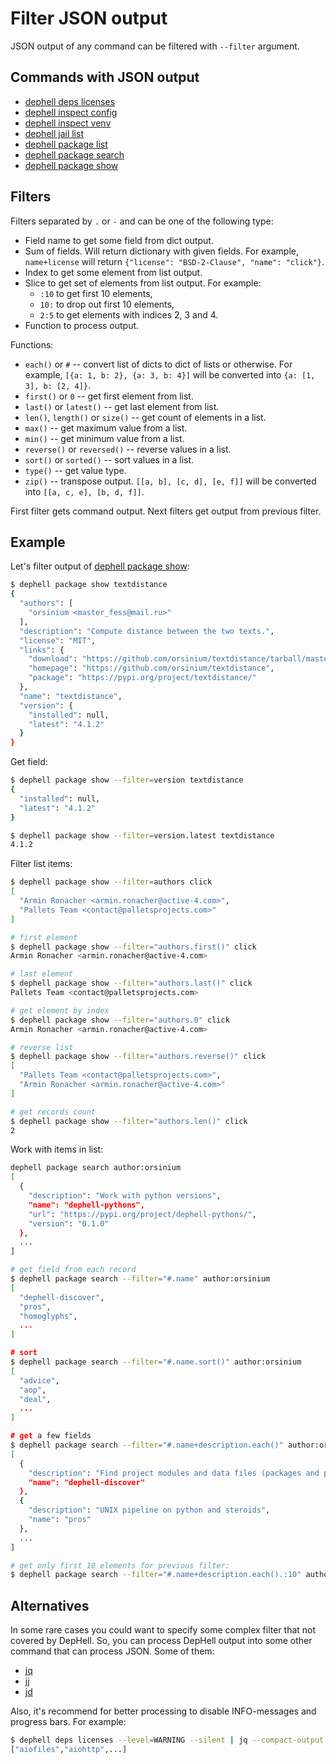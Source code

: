 # Filter JSON output

JSON output of any command can be filtered with `--filter` argument.

## Commands with JSON output

+ [dephell deps licenses](cmd-deps-licenses)
+ [dephell inspect config](cmd-inspect-config)
+ [dephell inspect venv](cmd-inspect-venv)
+ [dephell jail list](cmd-jail-list)
+ [dephell package list](cmd-package-list)
+ [dephell package search](cmd-package-search)
+ [dephell package show](cmd-package-show)

## Filters

Filters separated by `.` or `-` and can be one of the following type:

+ Field name to get some field from dict output.
+ Sum of fields. Will return dictionary with given fields. For example, `name+license` will return `{"license": "BSD-2-Clause", "name": "click"}`.
+ Index to get some element from list output.
+ Slice to get set of elements from list output. For example:
    + `:10` to get first 10 elements,
    + `10:` to drop out first 10 elements,
    + `2:5` to get elements with indices 2, 3 and 4.
+ Function to process output.

Functions:

+ `each()` or `#` -- convert list of dicts to dict of lists or otherwise. For example, `[{a: 1, b: 2}, {a: 3, b: 4}]` will be converted into `{a: [1, 3], b: [2, 4]}`.
+ `first()` or `0` -- get first element from list.
+ `last()` or `latest()` -- get last element from list.
+ `len()`, `length()` or `size()` -- get count of elements in a list.
+ `max()` -- get maximum value from a list.
+ `min()` -- get minimum value from a list.
+ `reverse()` or `reversed()` -- reverse values in a list.
+ `sort()` or `sorted()` -- sort values in a list.
+ `type()` -- get value type.
+ `zip()` -- transpose output. `[[a, b], [c, d], [e, f]]` will be converted into `[[a, c, e], [b, d, f]]`.

First filter gets command output. Next filters get output from previous filter.

## Example

Let's filter output of [dephell package show](cmd-package-show):

```bash
$ dephell package show textdistance
{
  "authors": [
    "orsinium <master_fess@mail.ru>"
  ],
  "description": "Compute distance between the two texts.",
  "license": "MIT",
  "links": {
    "download": "https://github.com/orsinium/textdistance/tarball/master",
    "homepage": "https://github.com/orsinium/textdistance",
    "package": "https://pypi.org/project/textdistance/"
  },
  "name": "textdistance",
  "version": {
    "installed": null,
    "latest": "4.1.2"
  }
}
```

Get field:

```bash
$ dephell package show --filter=version textdistance
{
  "installed": null,
  "latest": "4.1.2"
}

$ dephell package show --filter=version.latest textdistance
4.1.2
```

Filter list items:

```bash
$ dephell package show --filter=authors click
[
  "Armin Ronacher <armin.ronacher@active-4.com>",
  "Pallets Team <contact@palletsprojects.com>"
]

# first element
$ dephell package show --filter="authors.first()" click
Armin Ronacher <armin.ronacher@active-4.com>

# last element
$ dephell package show --filter="authors.last()" click
Pallets Team <contact@palletsprojects.com>

# get element by index
$ dephell package show --filter="authors.0" click
Armin Ronacher <armin.ronacher@active-4.com>

# reverse list
$ dephell package show --filter="authors.reverse()" click
[
  "Pallets Team <contact@palletsprojects.com>",
  "Armin Ronacher <armin.ronacher@active-4.com>"
]

# get records count
$ dephell package show --filter="authors.len()" click
2
```

Work with items in list:

```bash
dephell package search author:orsinium
[
  {
    "description": "Work with python versions",
    "name": "dephell-pythons",
    "url": "https://pypi.org/project/dephell-pythons/",
    "version": "0.1.0"
  },
  ...
]

# get field from each record
$ dephell package search --filter="#.name" author:orsinium
[
  "dephell-discover",
  "pros",
  "homoglyphs",
  ...
]

# sort
$ dephell package search --filter="#.name.sort()" author:orsinium
[
  "advice",
  "aop",
  "deal",
  ...
]

# get a few fields
$ dephell package search --filter="#.name+description.each()" author:orsinium
[
  {
    "description": "Find project modules and data files (packages and package_data for setup.py).",
    "name": "dephell-discover"
  },
  {
    "description": "UNIX pipeline on python and steroids",
    "name": "pros"
  },
  ...
]

# get only first 10 elements for previous filter:
$ dephell package search --filter="#.name+description.each().:10" author:orsinium
```

## Alternatives

In some rare cases you could want to specify some complex filter that not covered by DepHell. So, you can process DepHell output into some other command that can process JSON. Some of them:

+ [jq](https://stedolan.github.io/jq/)
+ [jj](https://github.com/tidwall/jj)
+ [jd](https://github.com/tidwall/jd)

Also, it's recommend for better processing to disable INFO-messages and progress bars. For example:

```bash
$ dephell deps licenses --level=WARNING --silent | jq --compact-output '."Apache-2.0"'
["aiofiles","aiohttp",...]
```
